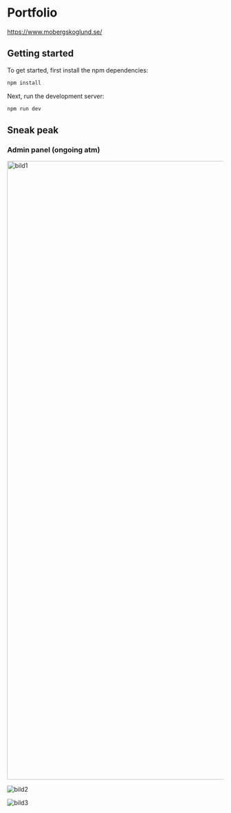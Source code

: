 # Portfolio

https://www.mobergskoglund.se/

## Getting started

To get started, first install the npm dependencies:

```bash
npm install
```

Next, run the development server:

```bash
npm run dev
```

## Sneak peak

### Admin panel (ongoing atm)


<img width="1434" alt="bild1" src="https://github.com/totaldekadens/portfolio_v2/assets/90898648/ffd49c09-a118-42a8-a959-f96db6833e66">

![bild2](https://github.com/totaldekadens/portfolio_v2/assets/90898648/39786546-d954-4dbc-bc69-914d3e601c23)

![bild3](https://github.com/totaldekadens/portfolio_v2/assets/90898648/e3624fc4-8d44-4a0b-a85e-c9f85ac3489f)
